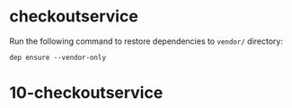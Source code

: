 # checkoutservice

Run the following command to restore dependencies to `vendor/` directory:

    dep ensure --vendor-only
# 10-checkoutservice
